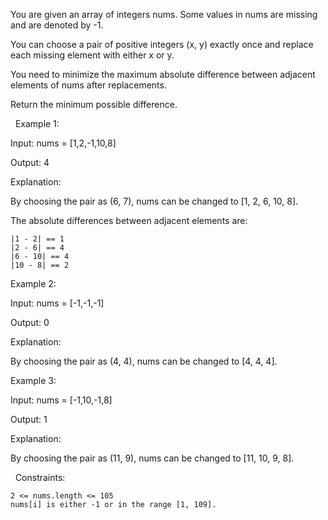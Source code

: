 You are given an array of integers nums. Some values in nums are missing and are denoted by -1.

You can choose a pair of positive integers (x, y) exactly once and replace each missing element with either x or y.

You need to minimize the maximum absolute difference between adjacent elements of nums after replacements.

Return the minimum possible difference.

 
Example 1:


Input: nums = [1,2,-1,10,8]

Output: 4

Explanation:

By choosing the pair as (6, 7), nums can be changed to [1, 2, 6, 10, 8].

The absolute differences between adjacent elements are:


	|1 - 2| == 1
	|2 - 6| == 4
	|6 - 10| == 4
	|10 - 8| == 2



Example 2:


Input: nums = [-1,-1,-1]

Output: 0

Explanation:

By choosing the pair as (4, 4), nums can be changed to [4, 4, 4].


Example 3:


Input: nums = [-1,10,-1,8]

Output: 1

Explanation:

By choosing the pair as (11, 9), nums can be changed to [11, 10, 9, 8].


 
Constraints:


	2 <= nums.length <= 105
	nums[i] is either -1 or in the range [1, 109].

